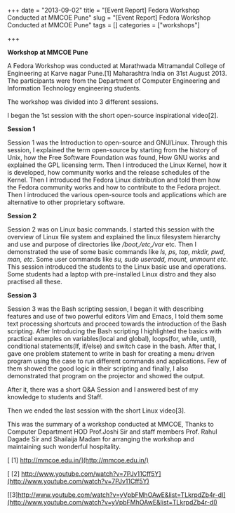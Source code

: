+++ 
date = "2013-09-02"
title = "[Event Report] Fedora Workshop Conducted at MMCOE Pune"
slug = "[Event Report] Fedora Workshop Conducted at MMCOE Pune" 
tags = []
categories = ["workshops"]

+++

__Workshop at MMCOE Pune__

A Fedora Workshop was conducted at Marathwada Mitramandal College of Engineering at Karve nagar Pune.[1] Maharashtra India on 31st August 2013. The participants were from the Department of Computer Engineering and Information Technology engineering students.

The workshop was divided into 3 different sessions.

I began the 1st session with the short open-source inspirational video[2].

__Session 1__

Session 1 was the Introduction to open-source and GNU/Linux. Through this session, I explained the term open-source by starting from the history of Unix, how the Free Software Foundation was found, How GNU works and explained the GPL licensing term. Then I introduced the Linux Kernel, how it is developed, how community works and the release schedules of the Kernel. Then I introduced the Fedora Linux distribution and told them how the Fedora community works and how to contribute to the Fedora project. Then I introduced the various open-source tools and applications which are alternative to other proprietary software.


__Session 2__

Session 2 was on Linux basic commands. I started this session with the overview of Linux file system and explained the linux filesystem hierarchy and use and purpose of directories like _/boot,/etc,/var_ etc. Then I demonstrated the use of some basic commands like _ls, ps, top, mkdir, pwd, man, etc_. Some user commands like _su, sudo useradd, mount, unmount etc_. This session introduced the students to the Linux basic use and operations. Some students had a laptop with pre-installed Linux distro and they also practised all these.

__Session 3__

Session 3 was the Bash scripting session, I began it with describing features and use of two powerful editors Vim and Emacs, I told them some text processing shortcuts and proceed towards the introduction of the Bash scripting. After Introducing the Bash scripting I highlighted the basics with practical examples on variables(local and global), loops(for, while, until), conditional statements(If, if/else) and switch case in the bash. After that, I gave one problem statement to write in bash for creating a menu driven program using the case to run different commands and applications. Few of them showed the good logic in their scripting and finally, I also demonstrated that program on the projector and showed the output.

After it, there was a short Q&A Session and I answered best of my knowledge to students and Staff.

Then we ended the last session with the short Linux video[3].

This was the summary of a workshop conducted at MMCOE, Thanks to Computer Department HOD Prof.Joshi Sir and staff members Prof. Rahul Dagade Sir and Shailaija Madam for arranging the workshop and maintaining such wonderful hospitality.

[ [1] http://mmcoe.edu.in/](http://mmcoe.edu.in/)

[ [2] http://www.youtube.com/watch?v=7PJv11Cff5Y](http://www.youtube.com/watch?v=7PJv11Cff5Y)

[[3]http://www.youtube.com/watch?v=yVpbFMhOAwE&list=TLkrpdZb4r-dI](http://www.youtube.com/watch?v=yVpbFMhOAwE&list=TLkrpdZb4r-dI)